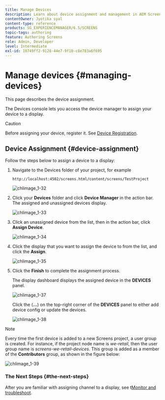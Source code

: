 ```yaml
---
title: Manage Devices
description: Learn about device assignment and management in AEM Screens.
contentOwner: Jyotika syal
content-type: reference
products: SG_EXPERIENCEMANAGER/6.5/SCREENS
topic-tags: authoring
feature: Authoring Screens
role: Admin, Developer
level: Intermediate
exl-id: 10749ff2-9128-44e7-9f10-c8e783a6f695
---
```

# Manage devices {#managing-devices}

This page describes the device assignment.

The Devices console lets you access the device manager to assign your device to a display.

>[!CAUTION]
>
>Before assigning your device, register it. See [Device Registration](device-registration.md).

## Device Assignment {#device-assignment}

Follow the steps below to assign a device to a display:

1. Navigate to the Devices folder of your project, for example

   `http://localhost:4502/screens.html/content/screens/TestProject`

   ![chlimage_1-32](assets/chlimage_1-32.png)

1. Click your **Devices** folder and click **Device Manager** in the action bar. The assigned and unassigned devices display.

   ![chlimage_1-33](assets/chlimage_1-33.png)

1. Click an unassigned device from the list, then in the action bar, click **Assign Device**.

   ![chlimage_1-34](assets/chlimage_1-34.png)

1. Click the display that you want to assign the device to from the list, and click the **Assign**.

   ![chlimage_1-35](assets/chlimage_1-35.png)

1. Click the **Finish** to complete the assignment process.


   The display dashboard displays the assigned device in the **DEVICES** panel.

   ![chlimage_1-37](assets/chlimage_1-37.png)

   Click the (**...**) on the top-right corner of the **DEVICES** panel to either add device config or update the devices.

   ![chlimage_1-38](assets/chlimage_1-38.png)

>[!NOTE]
>
>Every time the first device is added to a new Screens project, a user group is created.
>For instance, if the project node name is *we-retail*, then the user group name is *screens-we-retail-devices*.
>This group is added as a member of the **Contributors** group, as shown in the figure below:

![chlimage_1-39](assets/chlimage_1-39.png)

### The Next Steps {#the-next-steps}

After you are familiar with assigning channel to a display, see t[Monitor and troubleshoot](monitoring-screens.md).
